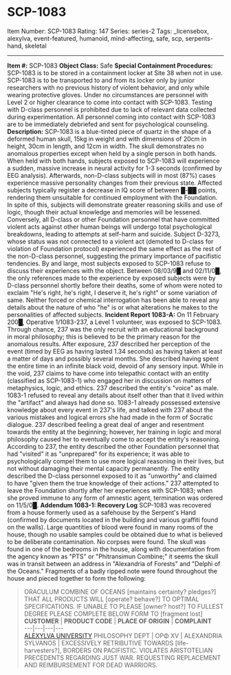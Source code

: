 # SCP-1083
Item Number: SCP-1083
Rating: 147
Series: series-2
Tags: _licensebox, alexylva, event-featured, humanoid, mind-affecting, safe, scp, serpents-hand, skeletal

---

**Item #:** SCP-1083
**Object Class:** Safe
**Special Containment Procedures:** SCP-1083 is to be stored in a containment locker at Site 38 when not in use. SCP-1083 is to be transported to and from its locker only by junior researchers with no previous history of violent behavior, and only while wearing protective gloves. Under no circumstances are personnel with Level 2 or higher clearance to come into contact with SCP-1083. Testing with D-class personnel is prohibited due to lack of relevant data collected during experimentation. All personnel coming into contact with SCP-1083 are to be immediately debriefed and sent for psychological counseling.
**Description:** SCP-1083 is a blue-tinted piece of quartz in the shape of a deformed human skull, 15kg in weight and with dimensions of 20cm in height, 30cm in length, and 12cm in width. The skull demonstrates no anomalous properties except when held by a single person in both hands.
When held with both hands, subjects exposed to SCP-1083 will experience a sudden, massive increase in neural activity for 1-3 seconds (confirmed by EEG analysis). Afterwards, non-D-class subjects will in most (87%) cases experience massive personality changes from their previous state. Affected subjects typically register a decrease in IQ score of between █-██ points, rendering them unsuitable for continued employment with the Foundation. In spite of this, subjects will demonstrate greater reasoning skills and use of logic, though their actual knowledge and memories will be lessened. Conversely, all D-class or other Foundation personnel that have committed violent acts against other human beings will undergo total psychological breakdowns, leading to attempts at self-harm and suicide. Subject D-3273, whose status was not connected to a violent act (demoted to D-class for violation of Foundation protocol) experienced the same effect as the rest of the non-D-class personnel, suggesting the primary importance of pacifistic tendencies.
By and large, most subjects exposed to SCP-1083 refuse to discuss their experiences with the object. Between 08/03/9█ and 02/11/0█, the only references made to the experience by exposed subjects were by D-class personnel shortly before their deaths, some of whom were noted to exclaim "He's right, he's right, I deserve it, he's right" or some variation of same. Neither forced or chemical interrogation has been able to reveal any details about the nature of who "he" is or what alterations he makes to the personalities of affected subjects.
**Incident Report 1083-A:** On 11 February 200█, Operative 1/1083-237, a Level 1 volunteer, was exposed to SCP-1083. Through chance, 237 was the only recruit with an educational background in moral philosophy; this is believed to be the primary reason for the anomalous results. After exposure, 237 described her perception of the event (timed by EEG as having lasted 1.34 seconds) as having taken at least a matter of days and possibly several months. She described having spent the entire time in an infinite black void, devoid of any sensory input.
While in the void, 237 claims to have come into telepathic contact with an entity (classified as SCP-1083-1) who engaged her in discussion on matters of metaphysics, logic, and ethics. 237 described the entity's "voice" as male. 1083-1 refused to reveal any details about itself other than that it lived within the "artifact" and always had done so. 1083-1 already possessed extensive knowledge about every event in 237's life, and talked with 237 about the various mistakes and logical errors she had made in the form of Socratic dialogue. 237 described feeling a great deal of anger and resentment towards the entity at the beginning; however, her training in logic and moral philosophy caused her to eventually come to accept the entity's reasoning.
According to 237, the entity described the other Foundation personnel that had "visited" it as "unprepared" for its experience; it was able to psychologically compel them to use more logical reasoning in their lives, but not without damaging their mental capacity permanently. The entity described the D-class personnel exposed to it as "unworthy" and claimed to have "given them the true knowledge of their actions." 237 attempted to leave the Foundation shortly after her experiences with SCP-1083; when she proved immune to any form of amnestic agent, termination was ordered on 11/5/0█.
**Addendum 1083-1: Recovery Log** SCP-1083 was recovered from a house formerly used as a safehouse by the Serpent's Hand (confirmed by documents located in the building and various graffiti found on the walls). Large quantities of blood were found in many rooms of the house, though no usable samples could be obtained due to what is believed to be deliberate contamination. No corpses were found. The skull was found in one of the bedrooms in the house, along with documentation from the agency known as "PTS" or "Phitransimun Combine;" it seems the skull was in transit between an address in "Alexandria of Forests" and "Delphi of the Oceans." Fragments of a badly ripped note were found throughout the house and pieced together to form the following:
> ORACULUM COMBINE OF OCEANS [maintains certainty? pledges?] THAT ALL PRODUCTS WILL [operate? behave?] TO OPTIMAL SPECIFICATIONS. IF UNABLE TO PLEASE [owner? host?] TO FULLEST DEGREE PLEASE COMPLETE BELOW FORM TO [fragment lost]
> **CUSTOMER** | **PRODUCT CODE** | **PLACE OF ORIGIN** | **COMPLAINT**  
> ---|---|---|---  
> [ALEXYLVA UNIVERSITY](/wayward) PHILOSOPHY DEPT | OΡΦ XV | ALEXANDRIA SYLVANOS | EXCESSIVELY RETRIBUTIVE TOWARDS [life-harvesters?], BORDERS ON PACIFISTIC. VIOLATES ARISTOTELIAN PRECEDENTS REGARDING JUST WAR. REQUESTING REPLACEMENT AND REIMBURSEMENT FOR DEAD WARRIORS.